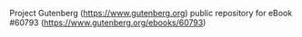 Project Gutenberg (https://www.gutenberg.org) public repository for eBook #60793 (https://www.gutenberg.org/ebooks/60793)

